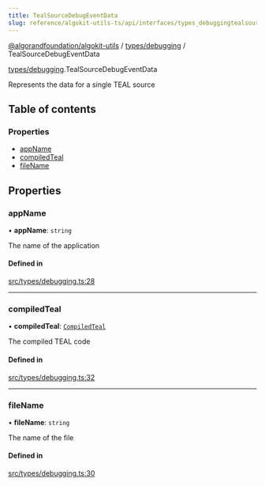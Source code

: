 ```yaml
---
title: TealSourceDebugEventData
slug: reference/algokit-utils-ts/api/interfaces/types_debuggingtealsourcedebugeventdata
---
```

[@algorandfoundation/algokit-utils](/reference/algokit-utils-ts/api/overview) / [types/debugging](/reference/algokit-utils-ts/api/modules/types_debugging/) / TealSourceDebugEventData



[types/debugging](/reference/algokit-utils-ts/api/modules/types_debugging/).TealSourceDebugEventData

Represents the data for a single TEAL source

## Table of contents

### Properties

- [appName](#appname)
- [compiledTeal](#compiledteal)
- [fileName](#filename)

## Properties

### appName

• **appName**: `string`

The name of the application

#### Defined in

[src/types/debugging.ts:28](https://github.com/algorandfoundation/algokit-utils-ts/blob/main/src/types/debugging.ts#L28)

___

### compiledTeal

• **compiledTeal**: [`CompiledTeal`](/reference/algokit-utils-ts/api/interfaces/types_appcompiledteal/)

The compiled TEAL code

#### Defined in

[src/types/debugging.ts:32](https://github.com/algorandfoundation/algokit-utils-ts/blob/main/src/types/debugging.ts#L32)

___

### fileName

• **fileName**: `string`

The name of the file

#### Defined in

[src/types/debugging.ts:30](https://github.com/algorandfoundation/algokit-utils-ts/blob/main/src/types/debugging.ts#L30)